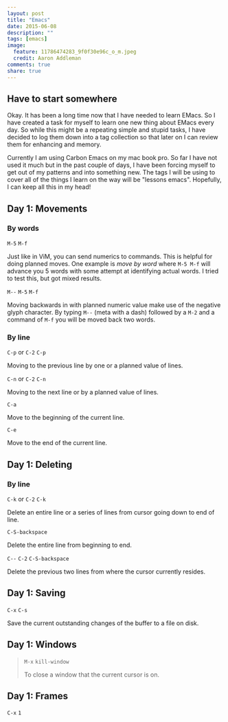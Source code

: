 ```yaml
---
layout: post
title: "Emacs"
date: 2015-06-08
description: ""
tags: [emacs]
image:
  feature: 11786474283_9f0f30e96c_o_m.jpeg
  credit: Aaron Addleman
comments: true
share: true
---
```


## Have to start somewhere

Okay. It has been a long time now that I have needed to learn EMacs. So I have created a task for myself to learn one new thing about EMacs every day. So while this might be a repeating simple and stupid tasks, I have decided to log them down into a tag collection so that later on I can review them for enhancing and memory.

Currently I am using Carbon Emacs on my mac book pro. So far I have not used it much but in the past couple of days, I have been forcing myself to get out of my patterns and into something new.
The tags I will be using to cover all of the things I learn on the way will be "lessons emacs".
Hopefully, I can keep all this in my head!

## Day 1: Movements

### By words

`M-5` `M-f`

Just like in ViM, you can send numerics to commands. This is helpful for doing planned moves. One example is _move by word_ where `M-5 M-f` will advance you 5 words with some attempt at identifying actual words. I tried to test this, but got mixed results.

`M--` `M-5` `M-f`

Moving backwards in with planned numeric value make use of the negative glyph character. By typing `M--` (meta with a dash) followed by a `M-2` and a command of `M-f` you will be moved back two words.


### By line

`C-p` or `C-2` `C-p`

Moving to the previous line by one or a planned value of lines.

`C-n` or `C-2` `C-n`

Moving to the next line or by a planned value of lines.

`C-a`

Move to the beginning of the current line.

`C-e`

Move to the end of the current line.

## Day 1: Deleting

### By line

`C-k` or `C-2` `C-k`

Delete an entire line or a series of lines from cursor going down to end of line.

`C-S-backspace`

Delete the entire line from beginning to end.

`C--` `C-2` `C-S-backspace`

Delete the previous two lines from where the cursor currently resides.

## Day 1: Saving

`C-x` `C-s`

Save the current outstanding changes of the buffer to a file on disk.

## Day 1: Windows

> `M-x` `kill-window`
> 
> To close a window that the current cursor is on.

## Day 1: Frames

`C-x` `1`

